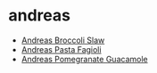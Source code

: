 # andreas

 * [Andreas Broccoli Slaw](../index/a/andreas-broccoli-slaw.json)
 * [Andreas Pasta Fagioli](../index/a/andreas-pasta-fagioli.json)
 * [Andreas Pomegranate Guacamole](../index/a/andreas-pomegranate-guacamole.json)
